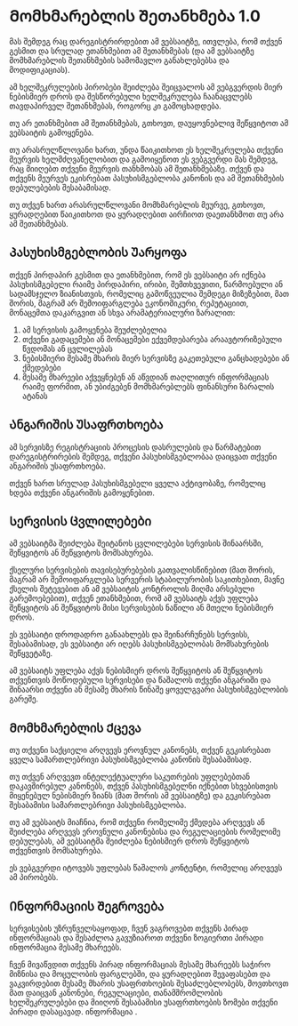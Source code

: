 # Მომხმარებლის Შეთანხმება 1.0

მას შემდეგ რაც დარეგისტრირდებით ამ ვებსაიტზე, ითვლება, რომ თქვენ გესმით და სრულად ეთანხმებით ამ შეთანხმებას (და ამ ვებსაიტზე მომხმარებლის შეთანხმების სამომავლო განახლებებსა და მოდიფიკაციას).

ამ ხელშეკრულების პირობები შეიძლება შეიცვალოს ამ ვებგვერდის მიერ ნებისმიერ დროს და შესწორებული ხელშეკრულება ჩაანაცვლებს თავდაპირველ შეთანხმებას, როგორც კი გამოცხადდება.

თუ არ ეთანხმებით ამ შეთანხმებას, გთხოვთ, დაუყოვნებლივ შეწყვიტოთ ამ ვებსაიტის გამოყენება.

თუ არასრულწლოვანი ხართ, უნდა წაიკითხოთ ეს ხელშეკრულება თქვენი მეურვის ხელმძღვანელობით და გამოიყენოთ ეს ვებგვერდი მას შემდეგ, რაც მიიღებთ თქვენი მეურვის თანხმობას ამ შეთანხმებაზე. თქვენ და თქვენს მეურვეს ეკისრებათ პასუხისმგებლობა კანონის და ამ შეთანხმების დებულებების შესაბამისად.

თუ თქვენ ხართ არასრულწლოვანი მომხმარებლის მეურვე, გთხოვთ, ყურადღებით წაიკითხოთ და ყურადღებით აირჩიოთ დაეთანხმოთ თუ არა ამ შეთანხმებას.

## Პასუხისმგებლობის Უარყოფა

თქვენ პირდაპირ გესმით და ეთანხმებით, რომ ეს ვებსაიტი არ იქნება პასუხისმგებელი რაიმე პირდაპირი, ირიბი, შემთხვევითი, წარმოებული ან სადამსჯელო ზიანისთვის, რომელიც გამოწვეულია შემდეგი მიზეზებით, მათ შორის, მაგრამ არ შემოიფარგლება ეკონომიკური, რეპუტაციით, მონაცემთა დაკარგვით ან სხვა არამატერიალური ზარალით:

1. ამ სერვისის გამოყენება შეუძლებელია
1. თქვენი გადაცემები ან მონაცემები ექვემდებარება არაავტორიზებული წვდომას ან ცვლილებას
1. ნებისმიერი მესამე მხარის მიერ სერვისზე გაკეთებული განცხადებები ან ქმედებები
1. მესამე მხარეები აქვეყნებენ ან აწვდიან თაღლითურ ინფორმაციას რაიმე ფორმით, ან უბიძგებენ მომხმარებლებს ფინანსური ზარალის ატანას

## Ანგარიშის Უსაფრთხოება

ამ სერვისზე რეგისტრაციის პროცესის დასრულების და წარმატებით დარეგისტრირების შემდეგ, თქვენი პასუხისმგებლობაა დაიცვათ თქვენი ანგარიშის უსაფრთხოება.

თქვენ ხართ სრულად პასუხისმგებელი ყველა აქტივობაზე, რომელიც ხდება თქვენი ანგარიშის გამოყენებით.

## Სერვისის Ცვლილებები

ამ ვებსაიტმა შეიძლება შეიტანოს ცვლილებები სერვისის შინაარსში, შეწყვიტოს ან შეწყვიტოს მომსახურება.

ქსელური სერვისების თავისებურებების გათვალისწინებით (მათ შორის, მაგრამ არ შემოიფარგლება სერვერის სტაბილურობის საკითხებით, მავნე ქსელის შეტევებით ან ამ ვებსაიტის კონტროლის მიღმა არსებული გარემოებებით), თქვენ ეთანხმებით, რომ ამ ვებსაიტს აქვს უფლება შეწყვიტოს ან შეწყვიტოს მისი სერვისების ნაწილი ან მთელი ნებისმიერ დროს.

ეს ვებსაიტი დროდადრო განაახლებს და შეინარჩუნებს სერვისს, შესაბამისად, ეს ვებსაიტი არ იღებს პასუხისმგებლობას მომსახურების შეწყვეტაზე.

ამ ვებსაიტს უფლება აქვს ნებისმიერ დროს შეწყვიტოს ან შეწყვიტოს თქვენთვის მოწოდებული სერვისები და წაშალოს თქვენი ანგარიში და შინაარსი თქვენი ან მესამე მხარის წინაშე ყოველგვარი პასუხისმგებლობის გარეშე.

## Მომხმარებლის Ქცევა

თუ თქვენი საქციელი არღვევს ეროვნულ კანონებს, თქვენ გეკისრებათ ყველა სამართლებრივი პასუხისმგებლობა კანონის შესაბამისად.

თუ თქვენ არღვევთ ინტელექტუალური საკუთრების უფლებებთან დაკავშირებულ კანონებს, თქვენ პასუხისმგებელნი იქნებით სხვებისთვის მიყენებულ ნებისმიერ ზიანს (მათ შორის ამ ვებსაიტზე) და გეკისრებათ შესაბამისი სამართლებრივი პასუხისმგებლობა.

თუ ამ ვებსაიტს მიაჩნია, რომ თქვენი რომელიმე ქმედება არღვევს ან შეიძლება არღვევს ეროვნული კანონებისა და რეგულაციების რომელიმე დებულებას, ამ ვებსაიტმა შეიძლება ნებისმიერ დროს შეწყვიტოს თქვენთვის მომსახურება.

ეს ვებგვერდი იტოვებს უფლებას წაშალოს კონტენტი, რომელიც არღვევს ამ პირობებს.

## Ინფორმაციის Შეგროვება

სერვისების უზრუნველსაყოფად, ჩვენ ვაგროვებთ თქვენს პირად ინფორმაციას და შესაძლოა გავუზიაროთ თქვენი ზოგიერთი პირადი ინფორმაცია მესამე მხარეებს.

ჩვენ მივაწვდით თქვენს პირად ინფორმაციას მესამე მხარეებს საჭირო მიზნისა და მოცულობის ფარგლებში, და ყურადღებით შევაფასებთ და ვაკვირდებით მესამე მხარის უსაფრთხოების შესაძლებლობებს, მოვთხოვთ მათ დაიცვან კანონები, რეგულაციები, თანამშრომლობის ხელშეკრულებები და მიიღონ შესაბამისი უსაფრთხოების ზომები თქვენი პირადი დასაცავად. ინფორმაცია .